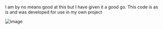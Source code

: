 I am by no means good at this but I have given it a good go.
This code is as is and was developed for use in my own project

![image](https://github.com/user-attachments/assets/fd8e73b6-565c-4ce3-9b2b-686408c07679)

